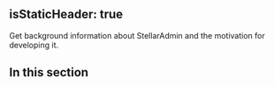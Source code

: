 isStaticHeader: true
---

Get background information about StellarAdmin and the motivation for developing it.

## In this section

<?# InThisSection /?>